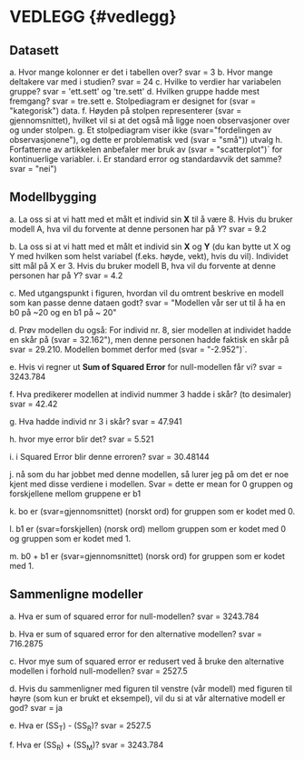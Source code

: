 # VEDLEGG {#vedlegg}

##  Datasett
a. Hvor mange kolonner er det i tabellen over? svar = 3
b. Hvor mange deltakere var med i studien? svar = 24
c. Hvilke to verdier har variabelen gruppe? svar = 'ett.sett' og 'tre.sett'
d. Hvilken gruppe hadde mest fremgang? svar = tre.sett
e. Stolpediagram er designet for (svar = "kategorisk") data. 
f. Høyden på stolpen representerer (svar = gjennomsnittet), hvilket vil si at det også må ligge noen observasjoner over og under stolpen.
g. Et stolpediagram viser ikke (svar="fordelingen av observasjonene"), og dette er problematisk ved (svar = "små")) utvalg 
h. Forfatterne av artikkelen anbefaler mer bruk av (svar = "scatterplot")` for kontinuerlige variabler.
i. Er standard error og standardavvik det samme? svar = "nei")



##  Modellbygging

a. La oss si at vi hatt med et målt et individ sin **X** til å være 8. Hvis du bruker modell A, hva vil du forvente at denne personen har på *Y*? svar = 9.2


b.  La oss si at vi hatt med et målt et individ sin **X** og **Y** (du kan bytte ut X og Y med hvilken som helst variabel (f.eks. høyde, vekt), hvis du vil). Individet sitt mål på X er 3. Hvis du bruker modell B, hva vil du forvente at denne personen har på *Y*? svar = 4.2

c. Med utgangspunkt i figuren, hvordan vil du omtrent beskrive en modell som kan passe denne dataen godt? svar  = "Modellen vår ser ut til å ha en b0 på ~20 og en b1 på ~ 20" 

d. Prøv modellen du også: For individ nr. 8, sier modellen at individet hadde en skår på (svar = 32.162"), men denne personen hadde faktisk en skår på svar = 29.210. Modellen bommet derfor med (svar = "-2.952")`. 

e. Hvis vi regner ut  **Sum of Squared Error** for null-modellen får vi? svar = 3243.784

f. Hva predikerer modellen at individ nummer 3 hadde i skår? (to desimaler) svar = 42.42

g. Hva hadde individ nr 3 i skår? svar = 47.941

h. hvor mye error blir det? svar = 5.521

i. i Squared Error blir denne erroren? svar = 30.48144

j. nå som du har jobbet med denne modellen, så lurer jeg på om det er noe kjent med disse verdiene i modellen. Svar = dette er mean for 0 gruppen og forskjellene mellom gruppene er b1

k. bo er (svar=gjennomsnittet) (norskt ord) for gruppen som er kodet med 0. 

l. b1 er (svar=forskjellen) (norsk ord) mellom gruppen som er kodet med 0 og gruppen som er kodet med 1. 

m. b0 + b1 er (svar=gjennomsnittet) (norsk ord) for gruppen som er kodet med 1.


## Sammenligne modeller


a. Hva er sum of squared error for null-modellen? svar = 3243.784


b. Hva er sum of squared error for den alternative modellen? svar = 716.2875


c. Hvor mye sum of squared error er redusert ved å bruke den alternative modellen i forhold null-modellen? svar = 2527.5


d. Hvis du sammenligner med figuren til venstre (vår modell) med figuren til høyre (som kun er brukt et eksempel), vil du si at vår alternative modell er god? svar = ja

e. Hva er (SS<sub>T</sub>) - (SS<sub>R</sub>)? svar = 2527.5

f. Hva er (SS<sub>R</sub>) + (SS<sub>M</sub>)? svar = 3243.784
